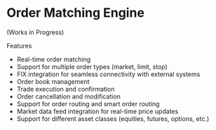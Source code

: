 # Order Matching Engine

(Works in Progress)

Features

- Real-time order matching
- Support for multiple order types (market, limit, stop)
- FIX integration for seamless connectivity with external systems
- Order book management
- Trade execution and confirmation
- Order cancellation and modification
- Support for order routing and smart order routing
- Market data feed integration for real-time price updates
- Support for different asset classes (equities, futures, options, etc.)

